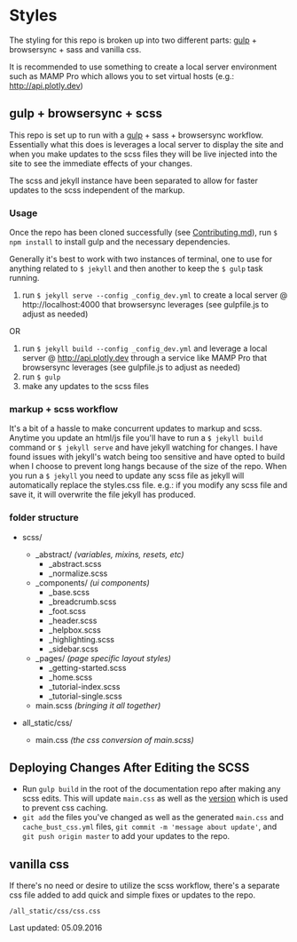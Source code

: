 # Styles

The styling for this repo is broken up into two different parts: [gulp](https://github.com/plotly/graphing-library-docs/blob/master/gulpfile.js) + browsersync + sass and vanilla css.

It is recommended to use something to create a local server environment such as MAMP Pro which allows you to set virtual hosts (e.g.: http://api.plotly.dev)

## gulp + browsersync + scss

This repo is set up to run with a [gulp](https://github.com/plotly/graphing-library-docs/blob/master/gulpfile.js) + sass + browsersync workflow. Essentially what this does is leverages a local server to display the site and when you make updates to the scss files they will be live injected into the site to see the immediate effects of your changes.

The scss and jekyll instance have been separated to allow for faster updates to the scss independent of the markup.

### Usage

Once the repo has been cloned successfully (see [Contributing.md](https://github.com/plotly/graphing-library-docs/blob/master/Contributing.md)), run `$ npm install` to install gulp and the necessary dependencies.

Generally it's best to work with two instances of terminal, one to use for anything related to `$ jekyll` and then another to keep the `$ gulp` task running.

1. run `$ jekyll serve --config _config_dev.yml` to create a local server @ http://localhost:4000 that browsersync leverages (see gulpfile.js to adjust as needed)

OR

1. run `$ jekyll build --config _config_dev.yml` and leverage a local server @ http://api.plotly.dev through a service like MAMP Pro that browsersync leverages (see gulpfile.js to adjust as needed)
2. run `$ gulp`
3. make any updates to the scss files

### markup + scss workflow

It's a bit of a hassle to make concurrent updates to markup and scss. Anytime you update an html/js file you'll have to run a `$ jekyll build` command or `$ jekyll serve` and have jekyll watching for changes. I have found issues with jekyll's watch being too sensitive and have opted to build when I choose to prevent long hangs because of the size of the repo.
When you run a `$ jekyll` you need to update any scss file as jekyll will automatically replace the styles.css file. e.g.: if you modify any scss file and save it, it will overwrite the file jekyll has produced.

### folder structure

- scss/
   - _abstract/ *(variables, mixins, resets, etc)*
     * _abstract.scss
     * _normalize.scss
   - _components/ *(ui components)*
     * _base.scss
     * _breadcrumb.scss
     * _foot.scss
     * _header.scss
     * _helpbox.scss
     * _highlighting.scss
     * _sidebar.scss
   - _pages/ *(page specific layout styles)*
     * _getting-started.scss
     * _home.scss
     * _tutorial-index.scss
     * _tutorial-single.scss
   - main.scss *(bringing it all together)*

- all_static/css/
   - main.css *(the css conversion of main.scss)*

## Deploying Changes After Editing the SCSS

   - Run `gulp build` in the root of the documentation repo after making any scss edits. This will update `main.css` as well as the [version](https://github.com/plotly/graphing-library-docs/blob/master/_data/cache_bust_css.yml) which is used to prevent css caching.
   - `git add` the files you've changed as well as the generated `main.css` and `cache_bust_css.yml` files, `git commit -m 'message about update'`, and `git push origin master` to add your updates to the repo.

## vanilla css

If there's no need or desire to utilize the scss workflow, there's a separate css file added to add quick and simple fixes or updates to the repo.

`/all_static/css/css.css`

Last updated: 05.09.2016
